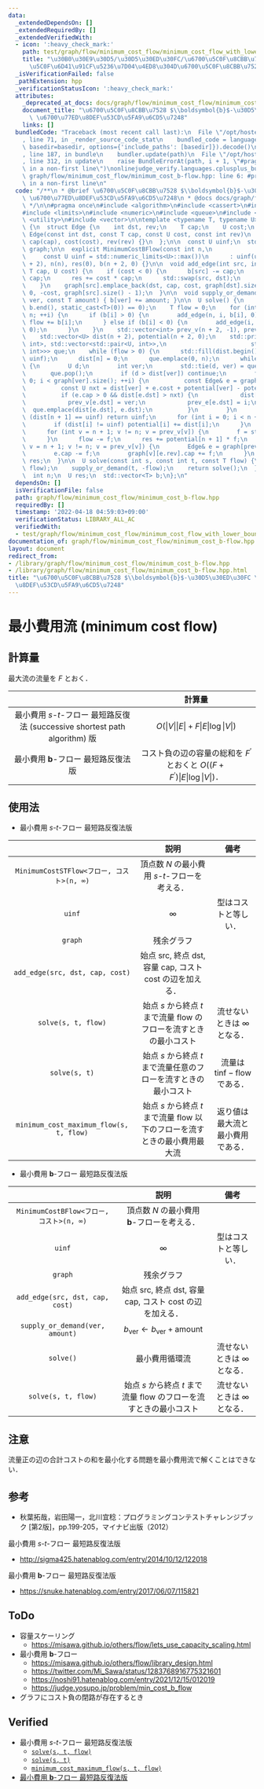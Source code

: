 ```yaml
---
data:
  _extendedDependsOn: []
  _extendedRequiredBy: []
  _extendedVerifiedWith:
  - icon: ':heavy_check_mark:'
    path: test/graph/flow/minimum_cost_flow/minimum_cost_flow_with_lower_bound_constraint.test.cpp
    title: "\u30B0\u30E9\u30D5/\u30D5\u30ED\u30FC/\u6700\u5C0F\u8CBB\u7528\u6D41/\u6700\
      \u5C0F\u6D41\u91CF\u5236\u7D04\u4ED8\u304D\u6700\u5C0F\u8CBB\u7528\u6D41"
  _isVerificationFailed: false
  _pathExtension: hpp
  _verificationStatusIcon: ':heavy_check_mark:'
  attributes:
    _deprecated_at_docs: docs/graph/flow/minimum_cost_flow/minimum_cost_flow.md
    document_title: "\u6700\u5C0F\u8CBB\u7528 $\\boldsymbol{b}$-\u30D5\u30ED\u30FC\
      \ \u6700\u77ED\u8DEF\u53CD\u5FA9\u6CD5\u7248"
    links: []
  bundledCode: "Traceback (most recent call last):\n  File \"/opt/hostedtoolcache/Python/3.10.8/x64/lib/python3.10/site-packages/onlinejudge_verify/documentation/build.py\"\
    , line 71, in _render_source_code_stat\n    bundled_code = language.bundle(stat.path,\
    \ basedir=basedir, options={'include_paths': [basedir]}).decode()\n  File \"/opt/hostedtoolcache/Python/3.10.8/x64/lib/python3.10/site-packages/onlinejudge_verify/languages/cplusplus.py\"\
    , line 187, in bundle\n    bundler.update(path)\n  File \"/opt/hostedtoolcache/Python/3.10.8/x64/lib/python3.10/site-packages/onlinejudge_verify/languages/cplusplus_bundle.py\"\
    , line 312, in update\n    raise BundleErrorAt(path, i + 1, \"#pragma once found\
    \ in a non-first line\")\nonlinejudge_verify.languages.cplusplus_bundle.BundleErrorAt:\
    \ graph/flow/minimum_cost_flow/minimum_cost_b-flow.hpp: line 6: #pragma once found\
    \ in a non-first line\n"
  code: "/**\n * @brief \u6700\u5C0F\u8CBB\u7528 $\\boldsymbol{b}$-\u30D5\u30ED\u30FC\
    \ \u6700\u77ED\u8DEF\u53CD\u5FA9\u6CD5\u7248\n * @docs docs/graph/flow/minimum_cost_flow/minimum_cost_flow.md\n\
    \ */\n\n#pragma once\n#include <algorithm>\n#include <cassert>\n#include <functional>\n\
    #include <limits>\n#include <numeric>\n#include <queue>\n#include <tuple>\n#include\
    \ <utility>\n#include <vector>\n\ntemplate <typename T, typename U>\nstruct MinimumCostBFlow\
    \ {\n  struct Edge {\n    int dst, rev;\n    T cap;\n    U cost;\n    explicit\
    \ Edge(const int dst, const T cap, const U cost, const int rev)\n        : dst(dst),\
    \ cap(cap), cost(cost), rev(rev) {}\n  };\n\n  const U uinf;\n  std::vector<std::vector<Edge>>\
    \ graph;\n\n  explicit MinimumCostBFlow(const int n,\n                       \
    \     const U uinf = std::numeric_limits<U>::max())\n      : uinf(uinf), graph(n\
    \ + 2), n(n), res(0), b(n + 2, 0) {}\n\n  void add_edge(int src, int dst, const\
    \ T cap, U cost) {\n    if (cost < 0) {\n      b[src] -= cap;\n      b[dst] +=\
    \ cap;\n      res += cost * cap;\n      std::swap(src, dst);\n      cost = -cost;\n\
    \    }\n    graph[src].emplace_back(dst, cap, cost, graph[dst].size());\n    graph[dst].emplace_back(src,\
    \ 0, -cost, graph[src].size() - 1);\n  }\n\n  void supply_or_demand(const int\
    \ ver, const T amount) { b[ver] += amount; }\n\n  U solve() {\n    assert(std::accumulate(b.begin(),\
    \ b.end(), static_cast<T>(0)) == 0);\n    T flow = 0;\n    for (int i = 0; i <\
    \ n; ++i) {\n      if (b[i] > 0) {\n        add_edge(n, i, b[i], 0);\n       \
    \ flow += b[i];\n      } else if (b[i] < 0) {\n        add_edge(i, n + 1, -b[i],\
    \ 0);\n      }\n    }\n    std::vector<int> prev_v(n + 2, -1), prev_e(n + 2, -1);\n\
    \    std::vector<U> dist(n + 2), potential(n + 2, 0);\n    std::priority_queue<std::pair<U,\
    \ int>, std::vector<std::pair<U, int>>,\n                        std::greater<std::pair<U,\
    \ int>>> que;\n    while (flow > 0) {\n      std::fill(dist.begin(), dist.end(),\
    \ uinf);\n      dist[n] = 0;\n      que.emplace(0, n);\n      while (!que.empty())\
    \ {\n        U d;\n        int ver;\n        std::tie(d, ver) = que.top();\n \
    \       que.pop();\n        if (d > dist[ver]) continue;\n        for (int i =\
    \ 0; i < graph[ver].size(); ++i) {\n          const Edge& e = graph[ver][i];\n\
    \          const U nxt = dist[ver] + e.cost + potential[ver] - potential[e.dst];\n\
    \          if (e.cap > 0 && dist[e.dst] > nxt) {\n            dist[e.dst] = nxt;\n\
    \            prev_v[e.dst] = ver;\n            prev_e[e.dst] = i;\n          \
    \  que.emplace(dist[e.dst], e.dst);\n          }\n        }\n      }\n      if\
    \ (dist[n + 1] == uinf) return uinf;\n      for (int i = 0; i < n + 2; ++i) {\n\
    \        if (dist[i] != uinf) potential[i] += dist[i];\n      }\n      T f = flow;\n\
    \      for (int v = n + 1; v != n; v = prev_v[v]) {\n        f = std::min(f, graph[prev_v[v]][prev_e[v]].cap);\n\
    \      }\n      flow -= f;\n      res += potential[n + 1] * f;\n      for (int\
    \ v = n + 1; v != n; v = prev_v[v]) {\n        Edge& e = graph[prev_v[v]][prev_e[v]];\n\
    \        e.cap -= f;\n        graph[v][e.rev].cap += f;\n      }\n    }\n    return\
    \ res;\n  }\n\n  U solve(const int s, const int t, const T flow) {\n    supply_or_demand(s,\
    \ flow);\n    supply_or_demand(t, -flow);\n    return solve();\n  }\n\n private:\n\
    \  int n;\n  U res;\n  std::vector<T> b;\n};\n"
  dependsOn: []
  isVerificationFile: false
  path: graph/flow/minimum_cost_flow/minimum_cost_b-flow.hpp
  requiredBy: []
  timestamp: '2022-04-18 04:59:03+09:00'
  verificationStatus: LIBRARY_ALL_AC
  verifiedWith:
  - test/graph/flow/minimum_cost_flow/minimum_cost_flow_with_lower_bound_constraint.test.cpp
documentation_of: graph/flow/minimum_cost_flow/minimum_cost_b-flow.hpp
layout: document
redirect_from:
- /library/graph/flow/minimum_cost_flow/minimum_cost_b-flow.hpp
- /library/graph/flow/minimum_cost_flow/minimum_cost_b-flow.hpp.html
title: "\u6700\u5C0F\u8CBB\u7528 $\\boldsymbol{b}$-\u30D5\u30ED\u30FC \u6700\u77ED\
  \u8DEF\u53CD\u5FA9\u6CD5\u7248"
---
```

# 最小費用流 (minimum cost flow)


## 計算量

最大流の流量を $F$ とおく．

||計算量|
|:--:|:--:|
|最小費用 $s$-$t$-フロー 最短路反復法 (successive shortest path algorithm) 版|$O(\lvert V \rvert \lvert E \rvert + F \lvert E \rvert \log{\lvert V \rvert})$|
|最小費用 $\boldsymbol{b}$-フロー 最短路反復法版|コスト負の辺の容量の総和を $F^{\prime}$ とおくと $O((F + F^{\prime})\lvert E \rvert \log{\lvert V \rvert})$．|


## 使用法

- 最小費用 $s$-$t$-フロー 最短路反復法版

||説明|備考|
|:--:|:--:|:--:|
|`MinimumCostSTFlow<フロー, コスト>(n, ∞)`|頂点数 $N$ の最小費用 $s$-$t$-フローを考える．||
|`uinf`|$\infty$|型はコストと等しい．|
|`graph`|残余グラフ||
|`add_edge(src, dst, cap, cost)`|始点 $\mathrm{src}$, 終点 $\mathrm{dst}$, 容量 $\mathrm{cap}$, コスト $\mathrm{cost}$ の辺を加える．||
|`solve(s, t, flow)`|始点 $s$ から終点 $t$ まで流量 $\mathrm{flow}$ のフローを流すときの最小コスト|流せないときは $\infty$ となる．|
|`solve(s, t)`|始点 $s$ から終点 $t$ まで流量任意のフローを流すときの最小コスト|流量は $\mathrm{tinf} - \mathrm{flow}$ である．|
|`minimum_cost_maximum_flow(s, t, flow)`|始点 $s$ から終点 $t$ まで流量 $\mathrm{flow}$ 以下のフローを流すときの最小費用最大流|返り値は最大流と最小費用である．|

- 最小費用 $\boldsymbol{b}$-フロー 最短路反復法版

||説明|備考|
|:--:|:--:|:--:|
|`MinimumCostBFlow<フロー, コスト>(n, ∞)`|頂点数 $N$ の最小費用 $\boldsymbol{b}$-フローを考える．||
|`uinf`|$\infty$|型はコストと等しい．|
|`graph`|残余グラフ||
|`add_edge(src, dst, cap, cost)`|始点 $\mathrm{src}$, 終点 $\mathrm{dst}$, 容量 $\mathrm{cap}$, コスト $\mathrm{cost}$ の辺を加える．||
|`supply_or_demand(ver, amount)`|$b_{\mathrm{ver}} \gets b_{\mathrm{ver}} + \mathrm{amount}$||
|`solve()`|最小費用循環流|流せないときは $\infty$ となる．|
|`solve(s, t, flow)`|始点 $s$ から終点 $t$ まで流量 $\mathrm{flow}$ のフローを流すときの最小コスト|流せないときは $\infty$ となる．|


## 注意

流量正の辺の合計コストの和を最小化する問題を最小費用流で解くことはできない．


## 参考

- 秋葉拓哉，岩田陽一，北川宜稔：プログラミングコンテストチャレンジブック \[第2版\]，pp.199-205，マイナビ出版（2012）

最小費用 $s$-$t$-フロー 最短路反復法版
- http://sigma425.hatenablog.com/entry/2014/10/12/122018

最小費用 $\boldsymbol{b}$-フロー 最短路反復法版
- https://snuke.hatenablog.com/entry/2017/06/07/115821


## ToDo

- 容量スケーリング
  - https://misawa.github.io/others/flow/lets_use_capacity_scaling.html
- 最小費用 $\boldsymbol{b}$-フロー
  - https://misawa.github.io/others/flow/library_design.html
  - https://twitter.com/Mi_Sawa/status/1283768916775321601
  - https://noshi91.hatenablog.com/entry/2021/12/15/012019
  - https://judge.yosupo.jp/problem/min_cost_b_flow
- グラフにコスト負の閉路が存在するとき


## Verified

- 最小費用 $s$-$t$-フロー 最短路反復法版
  - [`solve(s, t, flow)`](https://onlinejudge.u-aizu.ac.jp/solutions/problem/GRL_6_B/review/4092721/emthrm/C++14)
  - [`solve(s, t)`](https://onlinejudge.u-aizu.ac.jp/solutions/problem/2293/review/4085999/emthrm/C++14)
  - [`minimum_cost_maximum_flow(s, t, flow)`](https://onlinejudge.u-aizu.ac.jp/solutions/problem/1088/review/4086009/emthrm/C++14)
- [最小費用 $\boldsymbol{b}$-フロー 最短路反復法版](https://onlinejudge.u-aizu.ac.jp/solutions/problem/2230/review/4224563/emthrm/C++14)
